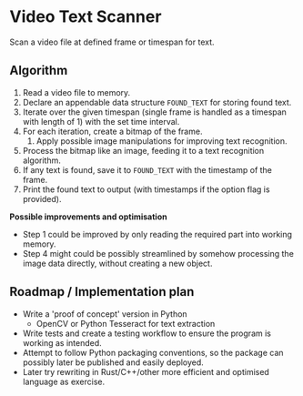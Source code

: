 # Video Text Scanner

Scan a video file at defined frame or timespan for text.

## Algorithm

1. Read a video file to memory.
2. Declare an appendable data structure `FOUND_TEXT` for storing found text.
3. Iterate over the given timespan (single frame is handled as a timespan with
   length of 1) with the set time interval.
4. For each iteration, create a bitmap of the frame.
    1. Apply possible image manipulations for improving text recognition.
5. Process the bitmap like an image, feeding it to a text recognition algorithm.
6. If any text is found, save it to `FOUND_TEXT` with the timestamp of the frame.
7. Print the found text to output (with timestamps if the option flag is provided).

**Possible improvements and optimisation**

- Step 1 could be improved by only reading the required part into working memory.
- Step 4 might could be possibly streamlined by somehow processing the image data
  directly, without creating a new object.

## Roadmap / Implementation plan

- Write a 'proof of concept' version in Python
  - OpenCV or Python Tesseract for text extraction
- Write tests and create a testing workflow to ensure the program is working as
  intended.
- Attempt to follow Python packaging conventions, so the package can possibly later
  be published and easily deployed.
- Later try rewriting in Rust/C++/other more efficient and optimised language as
  exercise.
